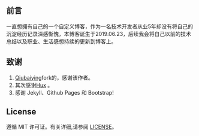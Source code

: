 ##  前言

一直想拥有自己的一个自定义博客，作为一名技术开发者从业5年却没有将自己的沉淀经历记录深感惭愧，本博客诞生于2019.06.23，后续我会将自己以前的技术总结以及职业、生活感想持续的更新到博客上。

## 致谢
1. [Qiubaiying](https://github.com/qiubaiying/qiubaiying.github.io)fork的，感谢该作者。
2. 其次感谢[Hux](https://github.com/Huxpro/huxpro.github.io) 。 
3. 感谢 Jekyll、Github Pages 和 Bootstrap!

## License

遵循 MIT 许可证。有关详细,请参阅 [LICENSE](https://github.com/qiubaiying/qiubaiying.github.io/blob/master/LICENSE)。

